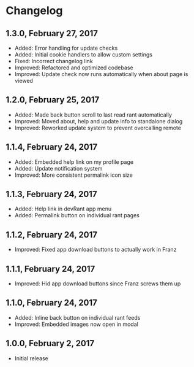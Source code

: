 # Changelog

## 1.3.0, February 27, 2017

* Added: Error handling for update checks
* Added: Initial cookie handlers to allow custom settings
* Fixed: Incorrect changelog link
* Improved: Refactored and optimized codebase
* Improved: Update check now runs automatically when about page is viewed

## 1.2.0, February 25, 2017

* Added: Made back button scroll to last read rant automatically
* Improved: Moved about, help and update info to standalone dialog
* Improved: Reworked update system to prevent overcalling remote

## 1.1.4, February 24, 2017

* Added: Embedded help link on my profile page
* Added: Update notification system
* Improved: More consistent permalink icon size

## 1.1.3, February 24, 2017

* Added: Help link in devRant app menu
* Added: Permalink button on individual rant pages

## 1.1.2, February 24, 2017

* Improved: Fixed app download buttons to actually work in Franz

## 1.1.1, February 24, 2017

* Improved: Hid app download buttons since Franz screws them up

## 1.1.0, February 24, 2017

* Added: Inline back button on individual rant feeds
* Improved: Embedded images now open in modal

## 1.0.0, February 2, 2017

* Initial release